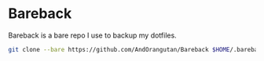 # Bareback
Bareback is a bare repo I use to backup my dotfiles.

```bash
git clone --bare https://github.com/AndOrangutan/Bareback $HOME/.bareback
```
